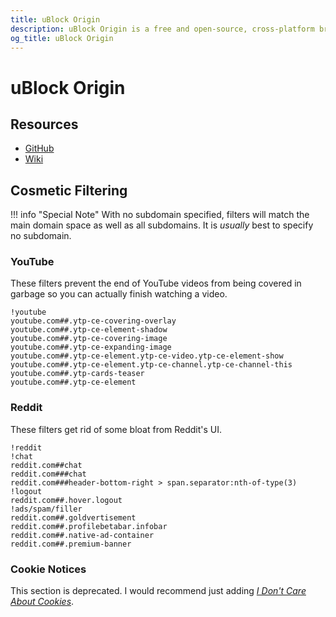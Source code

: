 ```yaml
---
title: uBlock Origin
description: uBlock Origin is a free and open-source, cross-platform browser extension for content-filtering, including ad-blocking.
og_title: uBlock Origin
---
```


# uBlock Origin

## Resources

* [GitHub](https://github.com/gorhill/uBlock/)
* [Wiki](https://github.com/gorhill/uBlock/wiki)

## Cosmetic Filtering

!!! info "Special Note"
    With no subdomain specified, filters will match the main domain space as well
    as all subdomains. It is *usually* best to specify no subdomain.

### YouTube

These filters prevent the end of YouTube videos from being covered in garbage
so you can actually finish watching a video.

```
!youtube
youtube.com##.ytp-ce-covering-overlay
youtube.com##.ytp-ce-element-shadow
youtube.com##.ytp-ce-covering-image
youtube.com##.ytp-ce-expanding-image
youtube.com##.ytp-ce-element.ytp-ce-video.ytp-ce-element-show
youtube.com##.ytp-ce-element.ytp-ce-channel.ytp-ce-channel-this
youtube.com##.ytp-cards-teaser
youtube.com##.ytp-ce-element
```

### Reddit

These filters get rid of some bloat from Reddit's UI.

```
!reddit
!chat
reddit.com##chat
reddit.com###chat
reddit.com###header-bottom-right > span.separator:nth-of-type(3)
!logout
reddit.com##.hover.logout
!ads/spam/filler
reddit.com##.goldvertisement
reddit.com##.profilebetabar.infobar
reddit.com##.native-ad-container
reddit.com##.premium-banner
```

### Cookie Notices

This section is deprecated. I would recommend just adding
[*I Don't Care About Cookies*](https://www.i-dont-care-about-cookies.eu/abp/).
